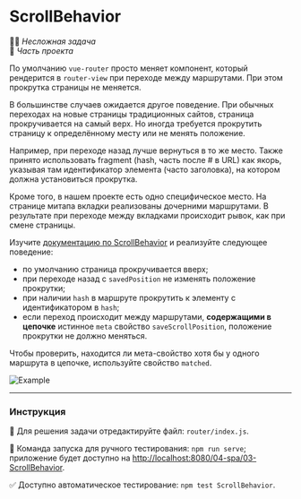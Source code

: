 # ScrollBehavior

👶🏻 _Несложная задача_<br />
💼 _Часть проекта_

<!--start_statement-->
По умолчанию `vue-router` просто меняет компонент, который рендерится в `router-view` при переходе между маршрутами. При этом прокрутка страницы не меняется.

В большинстве случаев ожидается другое поведение. При обычных переходах на новые страницы традиционных сайтов, страница прокручивается на самый верх. Но иногда требуется прокрутить страницу к определённому месту или не менять положение.

Например, при переходе назад лучше вернуться в то же место. Также принято использовать fragment (hash, часть после # в URL) как якорь, указывая там идентификатор элемента (часто заголовка), на котором должна установиться прокрутка. 

Кроме того, в нашем проекте есть одно специфическое место. На странице митапа вкладки реализованы дочерними маршрутами. В результате при переходе между вкладками происходит рывок, как при смене страницы.

Изучите [документацию по ScrollBehavior](https://router.vuejs.org/guide/advanced/scroll-behavior.html) и реализуйте следующее поведение:
- по умолчанию страница прокручивается вверх;
- при переходе назад с `savedPosition` не изменять положение прокрутки;
- при наличии `hash` в маршруте прокрутить к элементу с идентификатором в `hash`;
- если переход происходит между маршрутами, **содержащими в цепочке** истинное `meta` свойство `saveScrollPosition`, положение прокрутки не должно меняться.

Чтобы проверить, находится ли мета-свойство хотя бы у одного маршрута в цепочке, используйте свойство `matched`.

<img src="https://i.imgur.com/DRB5jEG.gif" alt="Example" />
<!--end_statement-->

---

### Инструкция

📝 Для решения задачи отредактируйте файл: `router/index.js`.

🚀 Команда запуска для ручного тестирования: `npm run serve`;<br>
приложение будет доступно на [http://localhost:8080/04-spa/03-ScrollBehavior](http://localhost:8080/04-spa/03-ScrollBehavior).

✅ Доступно автоматическое тестирование: `npm test ScrollBehavior`.
